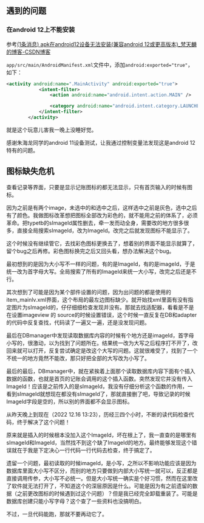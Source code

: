 ## 遇到的问题

### 在android 12上不能安装

参考[(1条消息) apk在android12设备无法安装(兼容android 12或更高版本)_梵天麟的博客-CSDN博客](https://blog.csdn.net/qq_39493848/article/details/122662164)

`app/src/main/AndroidManifest.xml`文件中，添加`android:exported="true"`，如下：

```xml
<activity android:name=".MainActivity" android:exported="true">
            <intent-filter>
                <action android:name="android.intent.action.MAIN" />

                <category android:name="android.intent.category.LAUNCHER" />
            </intent-filter>
        </activity>
```

就是这个玩意儿害我一晚上没睡好觉。

感谢朱海龙同学的android 11设备测试，让我通过控制变量法发现这是android 12特有的问题。

## 图标缺失危机

查看记录等界面，只要是显示记账图标的都无法显示，只有首页输入的时候有图标。

因为之前是有两个image，未选中的和选中之后，这样选中之前是灰色，选中之后有了颜色。我做图标改革想把图标全部改为彩色的，就不能用之前的体系了，必须革命。把typetb的sImageId属性删去，牵一发而动全身，需要改的地方很多很多，直接全局搜索sImageId，改为ImageId。改完之后就发现图标不能显示了。

这个时候没有继续管它，去找彩色图标更换去了，想着别的界面不能显示就算了，留个bug之后再修。彩色图标换完之后又回头看，想办法解决这个bug。

最初想到的是因为大小写不一样的问题，有的是ImageId，有的是imageId，于是统一改为首字母大写。全局搜索了所有的ImageId来统一大小写，改完之后还是不行。

其次想到了可能是因为某个部件设置的问题，因为出问题的都是使用的item_mainlv.xml界面，这个布局的最左边图标缺少。就开始找xml里面有没有指定图片为sImageId的，仔仔细细检查发现并没有。那就去找适配器，看看是不是在设置imageview 的 source的时候设置错误，这个时候一直反复在DB和adapter的代码中反复查找，代码读了一遍又一遍，还是没发现问题。

最后在DBmanager中发现读取数据库内容的时候有个地方还是imageId，首字母小写的，很激动，以为找到了问题所在。结果统一改为大写之后程序打不开了，改回来就可以打开，反复尝试确定是改这个大写的问题。这就很难受了，找到了一个不统一的地方竟然不能改，那只好把全部的大写改为小写了。

最后的最后，DBmanager中，就在紧挨着上面那个读取数据库内容下面有个插入数据的函数，也就是首页的记账会调用的这个插入函数。突然发现它并没有传入ImageId！应该是之前传入的是sImageId，我没有仔细分析这个函数的作用，一看到sImageId就想现在都没有sImageId了，那就直接删了吧，导致记录的时候ImageId字段是空的，所以别的界面都不会显示图标。

从昨天晚上到现在（2022 12.16 13:23），历经三四个小时，不断的读代码检查代码，终于解决了这个问题！

原来就是插入的时候根本没加入这个ImageId，坏在根上了，我一直查的是哪里有sImageId和ImageId，当然找不到这个缺了ImageId的地方。最终能够发现这个错误就在于我是下定决心一行代码一行代码去检查，终于搞定了。

遗留一个问题，最初读取的时候imageId，是小写，之所以不影响功能应该是因为数据库里面大小写不区分，而别的地方只要做到内部大小写统一就可以，反正都是直接调用传参，大小写不必统一。但是大小写统一确实是个好习惯，然而在这里改了软件就无法打开了，不知道这个的深层原因是什么。可能是因为有之前遗留的数据（之前更改图标的时候遇到过这个问题）？但是我已经完全卸载重装了。可能是数据库创建只能小写字母？这个查了一些资料也没搞明白。

不过，一旦代码能跑，那就不要再动它了。